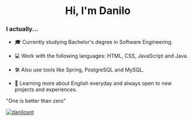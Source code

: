 <h1 align="center">Hi, I'm Danilo</h1>

<h3>I actually...</h3>

- 🎓 Currently studying Bachelor's degree in Software Engineering.

- 💻 Work with the following languages: HTML, CSS, JavaScript and Java.

- 🛠️ Also use tools like Spring, PostgreSQL and MySQL.

- 📖 Learning more about English everyday and always open to new projects and experiences.

"One is better than zero"

[![danilosnt](https://github-readme-stats.vercel.app/api?username=danilosnt&theme=dark)](https://github.com/anuraghazra/github-readme-stats)
